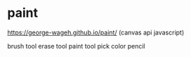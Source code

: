# paint
https://george-wageh.github.io/paint/
(canvas api javascript)

brush tool
erase tool
paint tool
pick color
pencil
